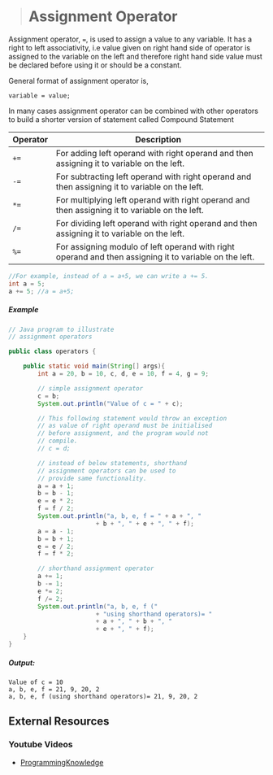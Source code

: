 ># Assignment Operator

Assignment operator, `=`, is used to assign a value to any variable. It has a right to left associativity, i.e value given on right hand side of operator is assigned to the variable on the left and therefore right hand side value must be declared before using it or should be a constant.

General format of assignment operator is,

	variable = value;

In many cases assignment operator can be combined with other operators to build a shorter version of statement called Compound Statement   

|Operator|Description|
|---|---|
|`+=`|For adding left operand with right operand and then assigning it to variable on the left.|
|`-=`|For subtracting left operand with right operand and then assigning it to variable on the left.|
|`*=`|For multiplying left operand with right operand and then assigning it to variable on the left.|
|`/=`|For dividing left operand with right operand and then assigning it to variable on the left.|
|`%=`|For assigning modulo of left operand with right operand and then assigning it to variable on the left.|

```java
//For example, instead of a = a+5, we can write a += 5.
int a = 5;   
a += 5; //a = a+5;
```

##### Example

```java
// Java program to illustrate    
// assignment operators    

public class operators {

	public static void main(String[] args){
		int a = 20, b = 10, c, d, e = 10, f = 4, g = 9; 

		// simple assignment operator 
		c = b; 
		System.out.println("Value of c = " + c); 

		// This following statement would throw an exception 
		// as value of right operand must be initialised 
		// before assignment, and the program would not 
		// compile. 
		// c = d; 

		// instead of below statements, shorthand 
		// assignment operators can be used to 
		// provide same functionality. 
		a = a + 1; 
		b = b - 1; 
		e = e * 2; 
		f = f / 2; 
		System.out.println("a, b, e, f = " + a + ", "
						+ b + ", " + e + ", " + f); 
		a = a - 1; 
		b = b + 1; 
		e = e / 2; 
		f = f * 2; 

		// shorthand assignment operator 
		a += 1; 
		b -= 1; 
		e *= 2; 
		f /= 2; 
		System.out.println("a, b, e, f ("
						+ "using shorthand operators)= "
						+ a + ", " + b + ", "
						+ e + ", " + f); 
	}
}
```

##### Output:

	Value of c = 10   
	a, b, e, f = 21, 9, 20, 2   
	a, b, e, f (using shorthand operators)= 21, 9, 20, 2

## External Resources

### Youtube Videos

* [ProgrammingKnowledge](https://www.youtube.com/watch?v=f5YdkIzNmfM&list=PLS1QulWo1RIbfTjQvTdj8Y6yyq4R7g-Al&index=7)